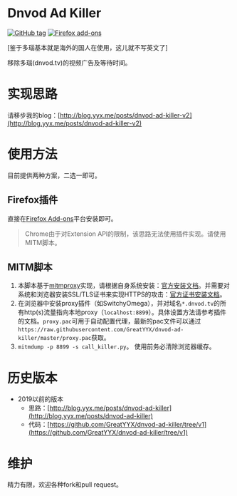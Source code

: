 # Dnvod Ad Killer

[![GitHub tag](https://img.shields.io/github/tag/GreatYYX/dnvod-ad-killer.svg)](https://github.com/GreatYYX/dnvod-ad-killer/releases) [![Firefox add-ons](https://img.shields.io/badge/firefox-add%20ons-orange.svg?logo=mozilla%20firefox)](https://addons.mozilla.org/en-US/firefox/addon/dnvod-ad-killer/)

[鉴于多瑙基本就是海外的国人在使用，这儿就不写英文了]

移除多瑙(dnvod.tv)的视频广告及等待时间。

# 实现思路

请移步我的blog：[http://blog.yyx.me/posts/dnvod-ad-killer-v2](http://blog.yyx.me/posts/dnvod-ad-killer-v2)

# 使用方法

目前提供两种方案，二选一即可。

## Firefox插件

直接在[Firefox Add-ons](https://addons.mozilla.org/en-US/firefox/addon/dnvod-ad-killer/)平台安装即可。

> Chrome由于对Extension API的限制，该思路无法使用插件实现。请使用MITM脚本。

## MITM脚本

1. 本脚本基于[mitmproxy](https://mitmproxy.org/)实现，请根据自身系统安装：[官方安装文档](https://docs.mitmproxy.org/stable/overview-installation/)。并需要对系统和浏览器安装SSL/TLS证书来实现HTTPS的攻击：[官方证书安装文档](https://docs.mitmproxy.org/stable/concepts-certificates/)。
2. 在浏览器中安装proxy插件（如SwitchyOmega），并对域名`*.dnvod.tv`的所有http(s)流量指向本地proxy（`localhost:8899`）。具体设置方法请参考插件的文档。`proxy.pac`可用于自动配置代理，最新的pac文件可以通过`https://raw.githubusercontent.com/GreatYYX/dnvod-ad-killer/master/proxy.pac`获取。
3. `mitmdump -p 8899 -s call_killer.py`。 使用前务必清除浏览器缓存。

# 历史版本

- 2019以前的版本
    - 思路：[http://blog.yyx.me/posts/dnvod-ad-killer](http://blog.yyx.me/posts/dnvod-ad-killer)
    - 代码：[https://github.com/GreatYYX/dnvod-ad-killer/tree/v1](https://github.com/GreatYYX/dnvod-ad-killer/tree/v1)

# 维护

精力有限，欢迎各种fork和pull request。
